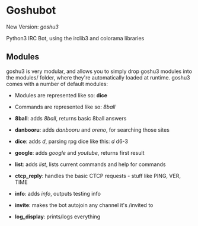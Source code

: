 Goshubot
========
New Version: _goshu3_

Python3 IRC Bot, using the irclib3 and colorama libraries

Modules
-------
goshu3 is very modular, and allows you to simply drop goshu3 modules into the modules/ folder, where they're automatically loaded at runtime.  goshu3 comes with a number of default modules:

* Modules are represented like so: **dice**
* Commands are represented like so: _8ball_ 

* **8ball**: adds _8ball_, returns basic 8ball answers
* **danbooru**: adds _danbooru_ and _oreno_, for searching those sites
* **dice**: adds _d_, parsing rpg dice like this: _d_ d6-3
* **google**: adds _google_ and _youtube_, returns first result
* **list**: adds _list_, lists current commands and help for commands

* **ctcp_reply**: handles the basic CTCP requests - stuff like PING, VER, TIME
* **info**: adds _info_, outputs testing info
* **invite**: makes the bot autojoin any channel it's /invited to
* **log_display**: prints/logs everything